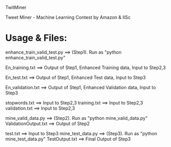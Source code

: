 TwitMiner

Tweet Miner - Machine Learning Contest by Amazon & IISc

Usage & Files:
==============


enhance_train_valid_test.py ==> (Step1). Run as "python enhance_train_valid_test.py"

En_training.txt	==> Output of Step1, Enhanced Training data, Input to Step2,3

En_test.txt ==> Output of Step1, Enhanced Test data, Input to Step3

En_validation.txt	==> Output of Step1, Enhanced Validation data, Input to Step3

stopwords.txt	==> Input to Step2,3
training.txt ==> Input to Step2,3
validation.txt ==> Input to Step2,3

mine_valid_data.py ==> (Step2). Run as "python mine_valid_data.py"	
ValidationOutput.txt	==> Output of Step2

test.txt ==> Input to Step3
mine_test_data.py ==>	(Step3). Run as "python mine_test_data.py"
TestOutput.txt ==> Final Output of Step3


